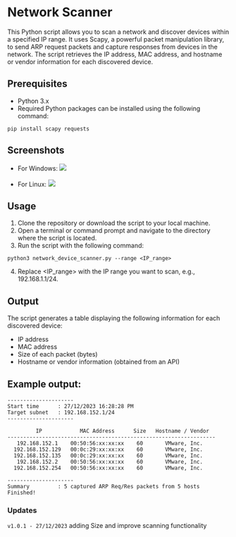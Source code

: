 # Network Scanner
This Python script allows you to scan a network and discover devices within a specified IP range. It uses Scapy, a powerful packet manipulation library, to send ARP request packets and capture responses from devices in the network. The script retrieves the IP address, MAC address, and hostname or vendor information for each discovered device.

## Prerequisites
- Python 3.x
- Required Python packages can be installed using the following command:
```commandline
pip install scapy requests
```

## Screenshots
- For Windows:
![](https://github.com/SaherMuhamed/network-scanner-tool/blob/master/screenshots/Screenshot%202023-12-27-windows.png)</br></br>
- For Linux:
![](https://github.com/SaherMuhamed/network-scanner-tool/blob/master/screenshots/Screenshot%202023-12-27-linux.png)

## Usage
1. Clone the repository or download the script to your local machine.
2. Open a terminal or command prompt and navigate to the directory where the script is located.
3. Run the script with the following command:
```commandline
python3 network_device_scanner.py --range <IP_range>
```
4. Replace <IP_range> with the IP range you want to scan, e.g., 192.168.1.1/24.

## Output
The script generates a table displaying the following information for each discovered device:

- IP address
- MAC address
- Size of each packet (bytes)
- Hostname or vendor information (obtained from an API)

## Example output:

```text
---------------------
Start time      : 27/12/2023 16:28:28 PM
Target subnet   : 192.168.152.1/24
---------------------

         IP            MAC Address      Size   Hostname / Vendor  
------------------------------------------------------------------
   192.168.152.1    00:50:56:xx:xx:xx    60       VMware, Inc.    
  192.168.152.129   00:0c:29:xx:xx:xx    60       VMware, Inc.    
  192.168.152.135   00:0c:29:xx:xx:xx    60       VMware, Inc.    
   192.168.152.2    00:50:56:xx:xx:xx    60       VMware, Inc.    
  192.168.152.254   00:50:56:xx:xx:xx    60       VMware, Inc.    

---------------------
Summary         : 5 captured ARP Req/Res packets from 5 hosts 
Finished!
```
### Updates
`v1.0.1 - 27/12/2023` adding Size and improve scanning functionality
